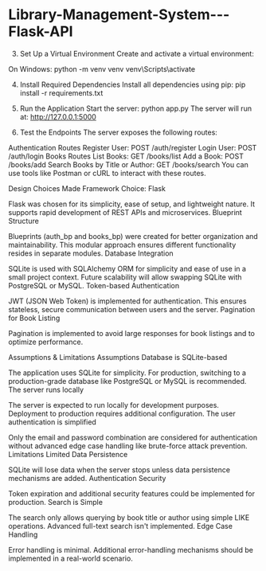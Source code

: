 # Library-Management-System---Flask-API

3. Set Up a Virtual Environment
Create and activate a virtual environment:

On Windows:
python -m venv venv
venv\Scripts\activate

4. Install Required Dependencies
Install all dependencies using pip:
pip install -r requirements.txt

5. Run the Application
Start the server:
python app.py
The server will run at:
http://127.0.0.1:5000
6. Test the Endpoints
The server exposes the following routes:

Authentication Routes
Register User: POST /auth/register
Login User: POST /auth/login
Books Routes
List Books: GET /books/list
Add a Book: POST /books/add
Search Books by Title or Author: GET /books/search
You can use tools like Postman or cURL to interact with these routes.

Design Choices Made
Framework Choice: Flask

Flask was chosen for its simplicity, ease of setup, and lightweight nature. It supports rapid development of REST APIs and microservices.
Blueprint Structure

Blueprints (auth_bp and books_bp) were created for better organization and maintainability. This modular approach ensures different functionality resides in separate modules.
Database Integration

SQLite is used with SQLAlchemy ORM for simplicity and ease of use in a small project context.
Future scalability will allow swapping SQLite with PostgreSQL or MySQL.
Token-based Authentication

JWT (JSON Web Token) is implemented for authentication. This ensures stateless, secure communication between users and the server.
Pagination for Book Listing

Pagination is implemented to avoid large responses for book listings and to optimize performance.


Assumptions & Limitations
Assumptions
Database is SQLite-based

The application uses SQLite for simplicity. For production, switching to a production-grade database like PostgreSQL or MySQL is recommended.
The server runs locally

The server is expected to run locally for development purposes. Deployment to production requires additional configuration.
The user authentication is simplified

Only the email and password combination are considered for authentication without advanced edge case handling like brute-force attack prevention.
Limitations
Limited Data Persistence

SQLite will lose data when the server stops unless data persistence mechanisms are added.
Authentication Security

Token expiration and additional security features could be implemented for production.
Search is Simple

The search only allows querying by book title or author using simple LIKE operations. Advanced full-text search isn't implemented.
Edge Case Handling

Error handling is minimal. Additional error-handling mechanisms should be implemented in a real-world scenario.
